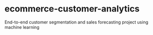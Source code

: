 # ecommerce-customer-analytics
End-to-end customer segmentation and sales forecasting project using machine learning
